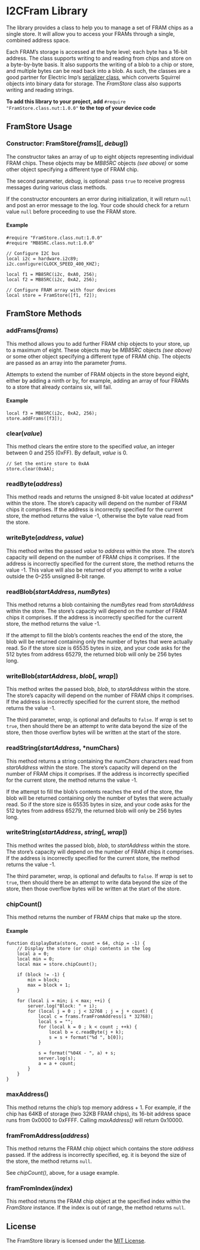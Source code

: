 # I2CFram Library

The library provides a class to help you to manage a set of FRAM chips as a single store. It will allow you to access your FRAMs through a single, combined address space.

Each FRAM’s storage is accessed at the byte level; each byte has a 16-bit address. The class supports writing to and reading from chips and store on a byte-by-byte basis. It also supports the writing of a blob to a chip or store, and multiple bytes can be read back into a blob. As such, the classes are a good partner for Electric Imp’s [serializer class](https://electricimp.com/docs/libraries/utilities/), which converts Squirrel objects into binary data for storage. The *FramStore* class also supports writing and reading strings.

**To add this library to your project, add** `#require "FramStore.class.nut:1.0.0"` **to the top of your device code**

## FramStore Usage

### Constructor: FramStore(*frams*][, *debug*])

The constructor takes an array of up to eight objects representing individual FRAM chips. These objects may be *MB85RC* objects *(see above)* or some other object specifying a different type of FRAM chip.

The second parameter, *debug*, is optional: pass `true` to receive progress messages during various class methods.

If the constructor encounters an error during initialization, it will return `null` and post an error message to the log. Your code should check for a return value `null` before proceeding to use the FRAM store.

#### Example

```
#require "FramStore.class.nut:1.0.0"
#require "MB85RC.class.nut:1.0.0"

// Configure I2C bus
local i2c = hardware.i2c89;
i2c.configure(CLOCK_SPEED_400_KHZ);

local f1 = MB85RC(i2c, 0xA0, 256);
local f2 = MB85RC(i2c, 0xA2, 256);

// Configure FRAM array with four devices
local store = FramStore([f1, f2]);
```

## FramStore Methods

### addFrams(*frams*)

This method allows you to add further FRAM chip objects to your store, up to a maximum of eight. These objects may be *MB85RC* objects *(see above)* or some other object specifying a different type of FRAM chip. The objects are passed as an array into the parameter *frams*. 

Attempts to extend the number of FRAM objects in the store beyond eight, either by adding a ninth or by, for example, adding an array of four FRAMs to a store that already contains six, will fail.

#### Example

```
local f3 = MB85RC(i2c, 0xA2, 256);
store.addFrams([f3]);
```

### clear(*value*)

This method clears the entire store to the specified *value*, an integer between 0 and 255 (0xFF). By default, *value* is 0.

```
// Set the entire store to 0xAA
store.clear(0xAA);
```

### readByte(*address*)

This method reads and returns the unsigned 8-bit value located at *address** within the store. The store’s capacity will depend on the number of FRAM chips it comprises. If the address is incorrectly specified for the current store, the method returns the value -1, otherwise the byte value read from the store.

### writeByte(*address*, *value*)

This method writes the passed *value* to *address* within the store. The store’s capacity will depend on the number of FRAM chips it comprises. If the address is incorrectly specified for the current store, the method returns the value -1. This value will also be returned of you attempt to write a *value* outside the 0&ndash;255 unsigned 8-bit range.

### readBlob(*startAddress*, *numBytes*)

This method returns a blob containing the *numBytes* read from *startAddress* within the store. The store’s capacity will depend on the number of FRAM chips it comprises. If the address is incorrectly specified for the current store, the method returns the value -1.

If the attempt to fill the blob’s contents reaches the end of the store, the blob will be returned containing only the number of bytes that were actually read. So if the store size is 65535 bytes in size, and your code asks for the 512 bytes from address 65279, the returned blob will only be 256 bytes long.

### writeBlob(*startAddress*, *blob*[, *wrap*])

This method writes the passed blob, *blob*, to *startAddress* within the store. The store’s capacity will depend on the number of FRAM chips it comprises. If the address is incorrectly specified for the current store, the method returns the value -1.

The third parameter, *wrap*, is optional and defaults to `false`. If *wrap* is set to `true`, then should there be an attempt to write data beyond the size of the store, then those overflow bytes will be written at the start of the store.

### readString(*startAddress*, *numChars)

This method returns a string containing the *numChars* characters read from *startAddress* within the store. The store’s capacity will depend on the number of FRAM chips it comprises. If the address is incorrectly specified for the current store, the method returns the value -1.

If the attempt to fill the blob’s contents reaches the end of the store, the blob will be returned containing only the number of bytes that were actually read. So if the store size is 65535 bytes in size, and your code asks for the 512 bytes from address 65279, the returned blob will only be 256 bytes long.

### writeString(*startAddress*, *string*[, *wrap*])

This method writes the passed blob, *blob*, to *startAddress* within the store. The store’s capacity will depend on the number of FRAM chips it comprises. If the address is incorrectly specified for the current store, the method returns the value -1.

The third parameter, *wrap*, is optional and defaults to `false`. If *wrap* is set to `true`, then should there be an attempt to write data beyond the size of the store, then those overflow bytes will be written at the start of the store.

### chipCount()

This method returns the number of FRAM chips that make up the store.

#### Example

```
function displayData(store, count = 64, chip = -1) {
	// Display the store (or chip) contents in the log
    local a = 0;
    local min = 0;
    local max = store.chipCount();

    if (block != -1) {
        min = block;
        max = block + 1;
    }

    for (local i = min; i < max; ++i) {
        server.log("Block: " + i);
        for (local j = 0 ; j < 32768 ; j = j + count) {
            local c = frams.framFromAddress(i * 32768);
            local s = "";
            for (local k = 0 ; k < count ; ++k) {
                local b = c.readByte(j + k);
                s = s + format("%d ", b[0]);
            }

            s = format("%04X - ", a) + s;
            server.log(s);
            a = a + count;
        }
    }
}
```

### maxAddress()

This method returns the chip’s top memory address + 1. For example, if the chip has 64KB of storage (two 32KB FRAM chips), its 16-bit address space runs from 0x0000 to 0xFFFF. Calling *maxAddress()* will return 0x10000.
 
### framFromAddress(*address*)

This method returns the FRAM chip object which contains the store *address* passed. If the address is incorrectly specified, eg. it is beyond the size of the store, the method returns `null`.

See *chipCount()*, above, for a usage example.

### framFromIndex(*index*)

This method returns the FRAM chip object at the specified index within the *FramStore* instance. If the index is out of range, the method returns `null`.

## License

The FramStore library is licensed under the [MIT License](https://github.com/electricimp/FramStore/LICENSE).
